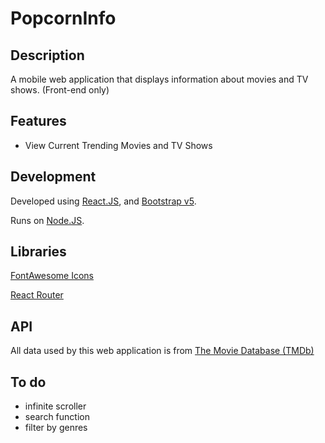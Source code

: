 # PopcornInfo
## Description
A mobile web application that displays information about movies and TV shows. (Front-end only)

## Features
- View Current Trending Movies and TV Shows

## Development
Developed using [React.JS](https://reactjs.org/), and [Bootstrap v5](https://getbootstrap.com/).

Runs on [Node.JS](https://nodejs.org/).

## Libraries
[FontAwesome Icons](https://fontawesome.com/v5.15/how-to-use/on-the-web/using-with/react)

[React Router](https://reactrouter.com/)

## API
All data used by this web application is from [The Movie Database (TMDb)](https://www.themoviedb.org/)

## To do
- infinite scroller
- search function
- filter by genres